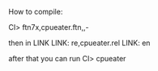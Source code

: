 How to compile:

CI> ftn7x,cpueater.ftn,,-

then in LINK
LINK: re,cpueater.rel
LINK: en

after that you can run 
CI> cpueater
